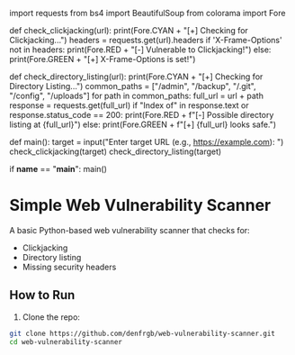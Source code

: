 import requests
from bs4 import BeautifulSoup
from colorama import Fore

def check_clickjacking(url):
    print(Fore.CYAN + "[+] Checking for Clickjacking...")
    headers = requests.get(url).headers
    if 'X-Frame-Options' not in headers:
        print(Fore.RED + "[-] Vulnerable to Clickjacking!")
    else:
        print(Fore.GREEN + "[+] X-Frame-Options is set!")

def check_directory_listing(url):
    print(Fore.CYAN + "[+] Checking for Directory Listing...")
    common_paths = ["/admin", "/backup", "/.git", "/config", "/uploads"]
    for path in common_paths:
        full_url = url + path
        response = requests.get(full_url)
        if "Index of" in response.text or response.status_code == 200:
            print(Fore.RED + f"[-] Possible directory listing at {full_url}")
        else:
            print(Fore.GREEN + f"[+] {full_url} looks safe.")

def main():
    target = input("Enter target URL (e.g., https://example.com): ")
    check_clickjacking(target)
    check_directory_listing(target)

if __name__ == "__main__":
    main()
# Simple Web Vulnerability Scanner 

A basic Python-based web vulnerability scanner that checks for:

- Clickjacking
- Directory listing
- Missing security headers

##  How to Run

1. Clone the repo:
```bash
git clone https://github.com/denfrgb/web-vulnerability-scanner.git
cd web-vulnerability-scanner


